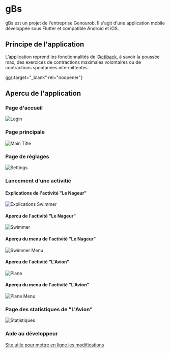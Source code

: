 # gBs

gBs est un projet de l'entreprise Genourob. Il s'agit d'une application mobile développée sous Flutter et compatible Android et iOS.

## Principe de l'application

L’application reprend les fonctionnalités de l’[Actiback](https://www.genourob.com/fr/diagnostic-ligaments_rachis_l-actiback-a-quoi-ca-sert.phtml), à savoir la poussée max, des exercices de contractions maximales volontaires ou de contractions spontanées intermittentes.

[go](http://stackoverflow.com){:target="_blank" rel="noopener"}


## Apercu de l'application

### Page d'accueil
![Login](https://i.imgur.com/CEuWPAK.jpg)

### Page principale
![Main Title](https://i.imgur.com/yP1JBR8.jpg)

### Page de réglages 
![Settings](https://i.imgur.com/45vB1V5.jpg)


### Lancement d'une activitié
#### Explications de l'activité "Le Nageur"
![Explications Swimmer](https://i.imgur.com/8HrI00R.jpg)
#### Apercu de l'activité "Le Nageur"
![Swimmer](https://imgur.com/2TLLVY5.jpg)
#### Aperçu du menu de l'activité "Le Nageur"
![Swimmer Menu](https://imgur.com/JlIPBwh.jpg)

#### Apercu de l'activité "L'Avion"
![Plane](https://i.imgur.com/JC8CSM1.jpg)
#### Aperçu du menu de l'activité "L'Avion"
![Plane Menu](https://i.imgur.com/CrxBXZg.jpg)

### Page des statistiques de "L'Avion"
![Statistiques](https://i.imgur.com/L1uKa7u.jpg)



### Aide au développeur
[Site utile pour mettre en ligne les modifications](https://www.softwarelab.it/2018/10/12/adding-an-existing-project-to-github-using-the-command-line/)
